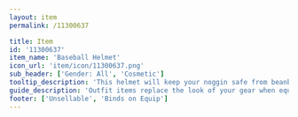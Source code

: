 ```yaml
---
layout: item
permalink: /11300637

title: Item
id: '11300637'
item_name: 'Baseball Helmet'
icon_url: 'item/icon/11300637.png'
sub_header: ['Gender: All', 'Cosmetic']
tooltip_description: 'This helmet will keep your noggin safe from beanballs.'
guide_description: 'Outfit items replace the look of your gear when equipped.'
footer: ['Unsellable', 'Binds on Equip']
---
```

